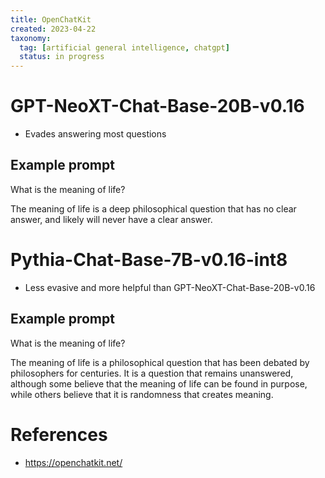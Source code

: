 ```yaml
---
title: OpenChatKit
created: 2023-04-22
taxonomy:
  tag: [artificial general intelligence, chatgpt]
  status: in progress
---
```


# GPT-NeoXT-Chat-Base-20B-v0.16
* Evades answering most questions

## Example prompt
What is the meaning of life?

The meaning of life is a deep philosophical question that has no clear answer, and likely will never have a clear answer.

# Pythia-Chat-Base-7B-v0.16-int8
* Less evasive and more helpful than GPT-NeoXT-Chat-Base-20B-v0.16

## Example prompt
What is the meaning of life?

The meaning of life is a philosophical question that has been debated by philosophers for centuries. It is a question that remains unanswered, although some believe that the meaning of life can be found in purpose, while others believe that it is randomness that creates meaning.

# References
* https://openchatkit.net/
